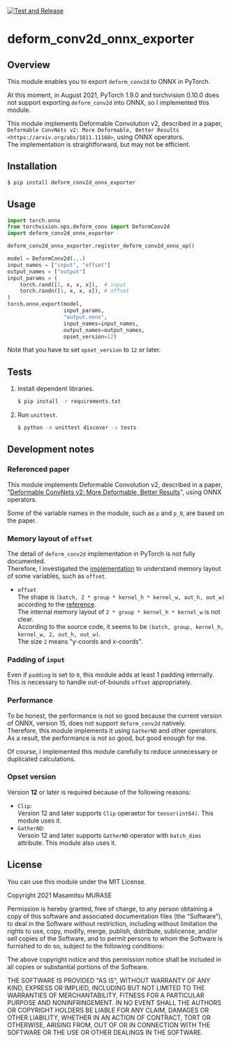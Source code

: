 [![Test and Release](https://github.com/masamitsu-murase/deform_conv2d_onnx_exporter/actions/workflows/ci.yml/badge.svg)](https://github.com/masamitsu-murase/deform_conv2d_onnx_exporter/actions/workflows/ci.yml)

# deform\_conv2d\_onnx\_exporter

## Overview

This module enables you to export `deform_conv2d` to ONNX in PyTorch.

At this moment, in August 2021, PyTorch 1.9.0 and torchvision 0.10.0 does not support exporting `deform_conv2d` into ONNX, so I implemented this module.

This module implements Deformable Convolution v2, described in a paper, `Deformable ConvNets v2: More Deformable, Better Results <https://arxiv.org/abs/1811.11168>`, using ONNX operators.  
The implementation is straightforward, but may not be efficient.

## Installation

```sh
$ pip install deform_conv2d_onnx_exporter
```

## Usage

```python
import torch.onnx
from torchvision.ops.deform_conv import DeformConv2d
import deform_conv2d_onnx_exporter

deform_conv2d_onnx_exporter.register_deform_conv2d_onnx_op()

model = DeformConv2d(...)
input_names = ["input", "offset"]
output_names = ["output"]
input_params = (
    torch.rand([1, x, x, x]),  # input
    torch.randn([1, x, x, x]), # offset
)
torch.onnx.export(model,
                  input_params,
                  "output.onnx",
                  input_names=input_names,
                  output_names=output_names,
                  opset_version=12)
```

Note that you have to set `opset_version` to `12` or later.

## Tests

1. Install dependent libraries.  
   ```sh
   $ pip install -r requirements.txt
   ```
2. Run `unittest`.  
   ```sh
   $ python -m unittest discover -s tests
   ```

## Development notes

### Referenced paper

This module implements Deformable Convolution v2, described in a paper, "[Deformable ConvNets v2: More Deformable, Better Results](https://arxiv.org/abs/1811.11168)", using ONNX operators.

Some of the variable names in the module, such as `p` and `p_0`, are based on the paper.

### Memory layout of `offset`

The detail of `deform_conv2d` implementation in PyTorch is not fully documented.  
Therefore, I investigated the [implementation](https://github.com/pytorch/vision/blob/19ad0bbc5e26504a501b9be3f0345381d6ba1efc/torchvision/csrc/ops/cpu/deform_conv2d_kernel.cpp) to understand memory layout of some variables, such as `offset`.

* `offset`  
  The shape is `(batch, 2 * group * kernel_h * kernel_w, out_h, out_w)` according to the [reference](https://pytorch.org/vision/stable/ops.html#torchvision.ops.deform_conv2d).  
  The internal memory layout of `2 * group * kernel_h * kernel_w` is not clear.  
  According to the source code, it seems to be `(batch, group, kernel_h, kernel_w, 2, out_h, out_w)`.  
  The size `2` means "y-coords and x-coords".

### Padding of `input`

Even if `padding` is set to `0`, this module adds at least 1 padding internally.  
This is necessary to handle out-of-bounds `offset` appropriately.

### Performance

To be honest, the performance is not so good because the current version of ONNX, version 15, does not support `deform_conv2d` natively.  
Therefore, this module implements it using `GatherND` and other operators.  
As a result, the performance is not so good, but good enough for me.

Of course, I implemented this module carefully to reduce unnecessary or duplicated calculations.

### Opset version

Version **12** or later is required because of the following reasons:

- `Clip`:  
  Version 12 and later supports `Clip` operaetor for `tensor(int64)`. This module uses it.
- `GatherND`:  
  Versoin 12 and later supports `GatherND` operator with `batch_dims` attribute. This module also uses it.

## License

You can use this module under the MIT License.

Copyright 2021 Masamitsu MURASE

Permission is hereby granted, free of charge, to any person obtaining a copy of this software and associated documentation files (the "Software"), to deal in the Software without restriction, including without limitation the rights to use, copy, modify, merge, publish, distribute, sublicense, and/or sell copies of the Software, and to permit persons to whom the Software is furnished to do so, subject to the following conditions:

The above copyright notice and this permission notice shall be included in all copies or substantial portions of the Software.

THE SOFTWARE IS PROVIDED "AS IS", WITHOUT WARRANTY OF ANY KIND, EXPRESS OR IMPLIED, INCLUDING BUT NOT LIMITED TO THE WARRANTIES OF MERCHANTABILITY, FITNESS FOR A PARTICULAR PURPOSE AND NONINFRINGEMENT. IN NO EVENT SHALL THE AUTHORS OR COPYRIGHT HOLDERS BE LIABLE FOR ANY CLAIM, DAMAGES OR OTHER LIABILITY, WHETHER IN AN ACTION OF CONTRACT, TORT OR OTHERWISE, ARISING FROM, OUT OF OR IN CONNECTION WITH THE SOFTWARE OR THE USE OR OTHER DEALINGS IN THE SOFTWARE.
